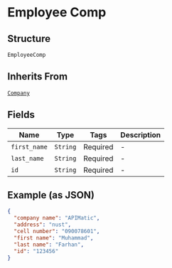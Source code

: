 
# Employee Comp

## Structure

`EmployeeComp`

## Inherits From

[`Company`](/doc/models/company.md)

## Fields

| Name | Type | Tags | Description |
|  --- | --- | --- | --- |
| `first_name` | `String` | Required | - |
| `last_name` | `String` | Required | - |
| `id` | `String` | Required | - |

## Example (as JSON)

```json
{
  "company name": "APIMatic",
  "address": "nust",
  "cell number": "090078601",
  "first name": "Muhammad",
  "last name": "Farhan",
  "id": "123456"
}
```

